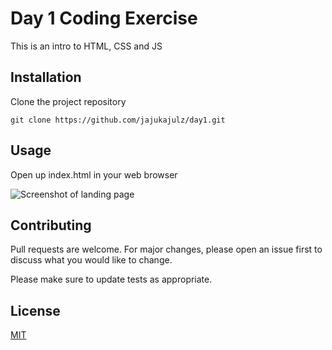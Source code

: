 # Day 1 Coding Exercise

This is an intro to HTML, CSS and JS

## Installation

Clone the project repository

```
git clone https://github.com/jajukajulz/day1.git
```

## Usage

Open up index.html in your web browser

![Screenshot of landing page](https://github.com/jajukajulz/day1/blob/master/images/landing_page.png?raw=true)

## Contributing

Pull requests are welcome. For major changes, please open an issue first to discuss what you would like to change.

Please make sure to update tests as appropriate.

## License

[MIT](https://choosealicense.com/licenses/mit/)
